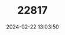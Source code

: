 ---
title: "22817"
category: "Urothemis thomasi"
draft: false
date: 2024-02-22 13:03:50
languages:
  English: ["Desert Basker"]
---